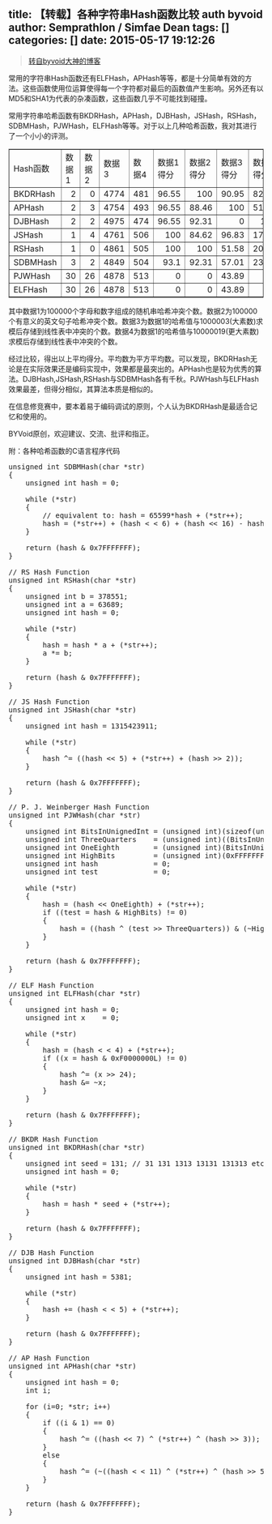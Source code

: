 title: 【转载】各种字符串Hash函数比较 auth byvoid
author: Semprathlon / Simfae Dean
tags: []
categories: []
date: 2015-05-17 19:12:26
---
> [转自byvoid大神的博客](https://www.byvoid.com/blog/string-hash-compare/)

常用的字符串Hash函数还有ELFHash，APHash等等，都是十分简单有效的方法。这些函数使用位运算使得每一个字符都对最后的函数值产生影响。另外还有以MD5和SHA1为代表的杂凑函数，这些函数几乎不可能找到碰撞。

常用字符串哈希函数有BKDRHash，APHash，DJBHash，JSHash，RSHash，SDBMHash，PJWHash，ELFHash等等。对于以上几种哈希函数，我对其进行了一个小小的评测。   
<table border="1">
  <col width="72" span="10" />
  <tr height="19">
    <td>Hash函数</td>
    <td>数据1</td>
    <td>数据2</td>
    <td>数据3</td>
    <td>数据4</td>
    <td>数据1得分</td>
    <td>数据2得分</td>
    <td>数据3得分</td>
    <td>数据4得分</td>
    <td>平均分</td>
  </tr>
  <tr height="19">
    <td>BKDRHash</td>
    <td align="right">2</td>
    <td align="right">0</td>
    <td align="right">4774</td>
    <td align="right">481</td>
    <td align="right">96.55</td>
    <td align="right">100</td>
    <td align="right">90.95</td>
    <td align="right">82.05</td>
    <td align="right">92.64</td>
  </tr>
  <tr height="19">
    <td>APHash</td>
    <td align="right">2</td>
    <td align="right">3</td>
    <td align="right">4754</td>
    <td align="right">493</td>
    <td align="right">96.55</td>
    <td align="right">88.46</td>
    <td align="right">100</td>
    <td align="right">51.28</td>
    <td align="right">86.28</td>
  </tr>
  <tr height="19">
    <td>DJBHash</td>
    <td align="right">2</td>
    <td align="right">2</td>
    <td align="right">4975</td>
    <td align="right">474</td>
    <td align="right">96.55</td>
    <td align="right">92.31</td>
    <td align="right">0</td>
    <td align="right">100</td>
    <td align="right">83.43</td>
  </tr>
  <tr height="19">
    <td>JSHash</td>
    <td align="right">1</td>
    <td align="right">4</td>
    <td align="right">4761</td>
    <td align="right">506</td>
    <td align="right">100</td>
    <td align="right">84.62</td>
    <td align="right">96.83</td>
    <td align="right">17.95</td>
    <td align="right">81.94</td>
  </tr>
  <tr height="19">
    <td>RSHash</td>
    <td align="right">1</td>
    <td align="right">0</td>
    <td align="right">4861</td>
    <td align="right">505</td>
    <td align="right">100</td>
    <td align="right">100</td>
    <td align="right">51.58</td>
    <td align="right">20.51</td>
    <td align="right">75.96</td>
  </tr>
  <tr height="19">
    <td>SDBMHash</td>
    <td align="right">3</td>
    <td align="right">2</td>
    <td align="right">4849</td>
    <td align="right">504</td>
    <td align="right">93.1</td>
    <td align="right">92.31</td>
    <td align="right">57.01</td>
    <td align="right">23.08</td>
    <td align="right">72.41</td>
  </tr>
  <tr height="19">
    <td>PJWHash</td>
    <td align="right">30</td>
    <td align="right">26</td>
    <td align="right">4878</td>
    <td align="right">513</td>
    <td align="right">0</td>
    <td align="right">0</td>
    <td align="right">43.89</td>
    <td align="right">0</td>
    <td align="right">21.95</td>
  </tr>
  <tr height="19">
    <td>ELFHash</td>
    <td align="right">30</td>
    <td align="right">26</td>
    <td align="right">4878</td>
    <td align="right">513</td>
    <td align="right">0</td>
    <td align="right">0</td>
    <td align="right">43.89</td>
    <td align="right">0</td>
    <td align="right">21.95</td>
  </tr>
</table>
其中数据1为100000个字母和数字组成的随机串哈希冲突个数。数据2为100000个有意义的英文句子哈希冲突个数。数据3为数据1的哈希值与1000003(大素数)求模后存储到线性表中冲突的个数。数据4为数据1的哈希值与10000019(更大素数)求模后存储到线性表中冲突的个数。

经过比较，得出以上平均得分。平均数为平方平均数。可以发现，BKDRHash无论是在实际效果还是编码实现中，效果都是最突出的。APHash也是较为优秀的算法。DJBHash,JSHash,RSHash与SDBMHash各有千秋。PJWHash与ELFHash效果最差，但得分相似，其算法本质是相似的。

在信息修竞赛中，要本着易于编码调试的原则，个人认为BKDRHash是最适合记忆和使用的。

BYVoid原创，欢迎建议、交流、批评和指正。

附：各种哈希函数的C语言程序代码
<pre lang="cpp">
unsigned int SDBMHash(char *str)
{
    unsigned int hash = 0;

    while (*str)
    {
        // equivalent to: hash = 65599*hash + (*str++);
        hash = (*str++) + (hash < < 6) + (hash << 16) - hash;
    }

    return (hash & 0x7FFFFFFF);
}

// RS Hash Function
unsigned int RSHash(char *str)
{
    unsigned int b = 378551;
    unsigned int a = 63689;
    unsigned int hash = 0;

    while (*str)
    {
        hash = hash * a + (*str++);
        a *= b;
    }

    return (hash & 0x7FFFFFFF);
}

// JS Hash Function
unsigned int JSHash(char *str)
{
    unsigned int hash = 1315423911;

    while (*str)
    {
        hash ^= ((hash << 5) + (*str++) + (hash >> 2));
    }

    return (hash & 0x7FFFFFFF);
}

// P. J. Weinberger Hash Function
unsigned int PJWHash(char *str)
{
    unsigned int BitsInUnignedInt = (unsigned int)(sizeof(unsigned int) * 8);
    unsigned int ThreeQuarters    = (unsigned int)((BitsInUnignedInt  * 3) / 4);
    unsigned int OneEighth        = (unsigned int)(BitsInUnignedInt / 8);
    unsigned int HighBits         = (unsigned int)(0xFFFFFFFF) < < (BitsInUnignedInt - OneEighth);
    unsigned int hash             = 0;
    unsigned int test             = 0;

    while (*str)
    {
        hash = (hash << OneEighth) + (*str++);
        if ((test = hash & HighBits) != 0)
        {
            hash = ((hash ^ (test >> ThreeQuarters)) & (~HighBits));
        }
    }

    return (hash & 0x7FFFFFFF);
}

// ELF Hash Function
unsigned int ELFHash(char *str)
{
    unsigned int hash = 0;
    unsigned int x    = 0;

    while (*str)
    {
        hash = (hash < < 4) + (*str++);
        if ((x = hash & 0xF0000000L) != 0)
        {
            hash ^= (x >> 24);
            hash &= ~x;
        }
    }

    return (hash & 0x7FFFFFFF);
}

// BKDR Hash Function
unsigned int BKDRHash(char *str)
{
    unsigned int seed = 131; // 31 131 1313 13131 131313 etc..
    unsigned int hash = 0;

    while (*str)
    {
        hash = hash * seed + (*str++);
    }

    return (hash & 0x7FFFFFFF);
}

// DJB Hash Function
unsigned int DJBHash(char *str)
{
    unsigned int hash = 5381;

    while (*str)
    {
        hash += (hash < < 5) + (*str++);
    }

    return (hash & 0x7FFFFFFF);
}

// AP Hash Function
unsigned int APHash(char *str)
{
    unsigned int hash = 0;
    int i;

    for (i=0; *str; i++)
    {
        if ((i & 1) == 0)
        {
            hash ^= ((hash << 7) ^ (*str++) ^ (hash >> 3));
        }
        else
        {
            hash ^= (~((hash < < 11) ^ (*str++) ^ (hash >> 5)));
        }
    }

    return (hash & 0x7FFFFFFF);
}
</pre>